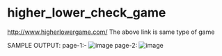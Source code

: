 # higher_lower_check_game

http://www.higherlowergame.com/
The above link is same type of game 

SAMPLE OUTPUT:
page-1:-
![image](https://user-images.githubusercontent.com/97338866/232894530-503c5207-0cc9-42c9-a2ab-848c37a040e9.png)
page-2: 
![image](https://user-images.githubusercontent.com/97338866/232894677-a219ad97-ab7c-42a1-a08b-2bdc396d534f.png)

